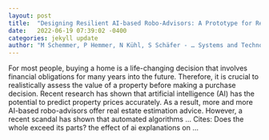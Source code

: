```yaml
---
layout: post
title:  "Designing Resilient AI-based Robo-Advisors: A Prototype for Real Estate Appraisal"
date:   2022-06-19 07:39:02 -0400
categories: jekyll update
author: "M Schemmer, P Hemmer, N Kühl, S Schäfer - … Systems and Technology, 1st-3rd June …, 2022"
---
```

For most people, buying a home is a life-changing decision that involves financial obligations for many years into the future. Therefore, it is crucial to realistically assess the value of a property before making a purchase decision. Recent research has shown that artificial intelligence (AI) has the potential to predict property prices accurately. As a result, more and more AI-based robo-advisors offer real estate estimation advice. However, a recent scandal has shown that automated algorithms …
Cites: ‪Does the whole exceed its parts? the effect of ai explanations on …‬  